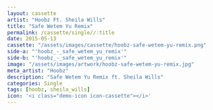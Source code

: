 ```yaml
---
layout: cassette
artist: "Hoobz Ft. Sheila Wills"
title: "Safe Wetem Yu Remix"
permalink: /cassette/single//:title
date: 2015-05-13
cassette: "/assets/images/cassette/hoobz-safe-wetem-yu-remix.png"
side-a: "'hoobz_-_safe_wetem_yu_remix'"
side-b: "'hoobz_-_safe_wetem_yu_remix'"
image: "/assets/images/artwork/hoobz-safe-wetem-yu-remix.jpg"
meta_artist: "Hoobz"
description: "Safe Wetem Yu Remix ft. Sheila Wills"
categories: Single
tags: [hoobz, sheila_wills]
icon: '<i class="demo-icon icon-cassette"></i>'
---
```


